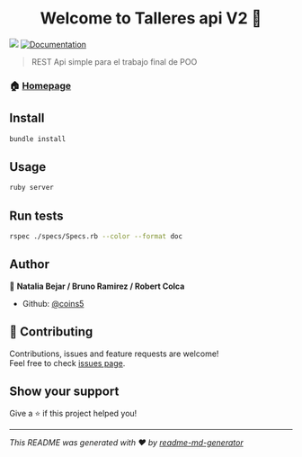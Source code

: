<h1 align="center">Welcome to Talleres api V2 👋</h1>
<p>
  <img src="https://img.shields.io/badge/version-2.0.2-blue.svg?cacheSeconds=2592000" target="_blank" />
  <a href="https://documenter.getpostman.com/view/1064779/S1a8yjTV?version=latest" target="_blank">
    <img alt="Documentation" src="https://img.shields.io/badge/documentation-yes-brightgreen.svg" target="_blank" />
  </a>
</p>

> REST Api simple para el trabajo final de POO

### 🏠 [Homepage](https://github.com/coins5/talleres-api-v2)

## Install

```sh
bundle install
```

## Usage

```sh
ruby server
```

## Run tests

```sh
rspec ./specs/Specs.rb --color --format doc
```

## Author

👤 **Natalia Bejar / Bruno Ramirez / Robert Colca**

* Github: [@coins5](https://github.com/coins5)

## 🤝 Contributing

Contributions, issues and feature requests are welcome!<br />Feel free to check [issues page](https://github.com/coins5/talleres-api-v2/issues).

## Show your support

Give a ⭐️ if this project helped you!

***
_This README was generated with ❤️ by [readme-md-generator](https://github.com/kefranabg/readme-md-generator)_